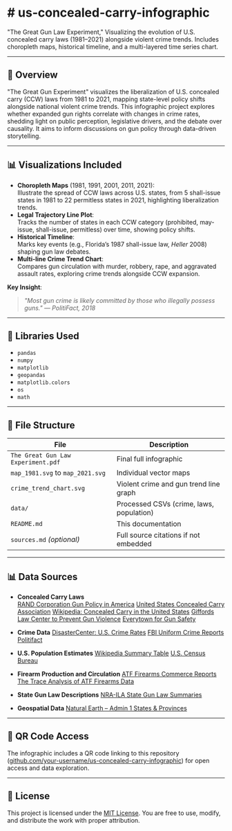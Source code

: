 # # us-concealed-carry-infographic

"The Great Gun Law Experiment," Visualizing the evolution of U.S. concealed carry laws (1981–2021) alongside violent crime trends. Includes choropleth maps, historical timeline, and a multi-layered time series chart.

---

## 📌 Overview

"The Great Gun Experiment" visualizes the liberalization of U.S. concealed carry (CCW) laws from 1981 to 2021, mapping state-level policy shifts alongside national violent crime trends. This infographic project explores whether expanded gun rights correlate with changes in crime rates, shedding light on public perception, legislative drivers, and the debate over causality. It aims to inform discussions on gun policy through data-driven storytelling.

---

## 📊 Visualizations Included

- **Choropleth Maps** (1981, 1991, 2001, 2011, 2021):  
  Illustrate the spread of CCW laws across U.S. states, from 5 shall-issue states in 1981 to 22 permitless states in 2021, highlighting liberalization trends.
- **Legal Trajectory Line Plot**:  
  Tracks the number of states in each CCW category (prohibited, may-issue, shall-issue, permitless) over time, showing policy shifts.
- **Historical Timeline**:  
  Marks key events (e.g., Florida’s 1987 shall-issue law, *Heller* 2008) shaping gun law debates.
- **Multi-line Crime Trend Chart**:  
  Compares gun circulation with murder, robbery, rape, and aggravated assault rates, exploring crime trends alongside CCW expansion.

**Key Insight**:  
> *"Most gun crime is likely committed by those who illegally possess guns."* — *PolitiFact, 2018*

---

## 🧰 Libraries Used

- `pandas`
- `numpy`
- `matplotlib`
- `geopandas`
- `matplotlib.colors`
- `os`
- `math`

---

## 📁 File Structure

| File | Description |
|------|-------------|
| `The Great Gun Law Experiment.pdf` | Final full infographic |
| `map_1981.svg` to `map_2021.svg` | Individual vector maps |
| `crime_trend_chart.svg` | Violent crime and gun trend line graph |
| `data/` | Processed CSVs (crime, laws, population) |
| `README.md` | This documentation |
| `sources.md` *(optional)* | Full source citations if not embedded |

---
 
## 📊 Data Sources

- **Concealed Carry Laws**  
  [RAND Corporation Gun Policy in America](https://www.rand.org/research/gun-policy.html)
  [United States Concealed Carry Association](https://www.usconcealedcarry.com/resources/ccw_reciprocity_map/)
  [Wikipedia: Concealed Carry in the United States](https://en.wikipedia.org/wiki/Concealed_carry_in_the_United_States)
  [Giffords Law Center to Prevent Gun Violence](https://giffords.org/lawcenter/gun-laws/policy-areas/guns-in-public/concealed-carry/)
  [Everytown for Gun Safety](https://www.everytown.org/issues/concealed-carry/)
  

* **Crime Data**
  [DisasterCenter: U.S. Crime Rates](https://www.disastercenter.com/crime/uscrime.htm)
  [FBI Uniform Crime Reports](https://bjs.ojp.gov/data-collection/ucr-uniform-crime-reporting-program)
  [Politifact](https://www.politifact.com/factchecks/2018/mar/12/john-faso/do-illegal-gun-owners-commit-most-gun-crime-rep-fa/)

* **U.S. Population Estimates**
  [Wikipedia Summary Table](https://en.wikipedia.org/wiki/List_of_U.S._states_and_territories_by_population)
  [U.S. Census Bureau](https://www.census.gov/data.html)

* **Firearm Production and Circulation**
  [ATF Firearms Commerce Reports](https://www.atf.gov/resource-center/firearms-commerce-united-states)
  [The Trace Analysis of ATF Firearms Data](https://www.thetrace.org/2023/03/guns-america-data-atf-total/)

* **State Gun Law Descriptions**
  [NRA-ILA State Gun Law Summaries](https://www.nraila.org/gun-laws/state-gun-laws/)

* **Geospatial Data**
  [Natural Earth – Admin 1 States & Provinces](https://www.naturalearthdata.com/downloads/10m-cultural-vectors/)

---

## 🔗 QR Code Access

The infographic includes a QR code linking to this repository ([github.com/your-username/us-concealed-carry-infographic](https://github.com/your-username/us-concealed-carry-infographic)) for open access and data exploration.

---

## 📜 License

This project is licensed under the [MIT License](LICENSE). You are free to use, modify, and distribute the work with proper attribution.
